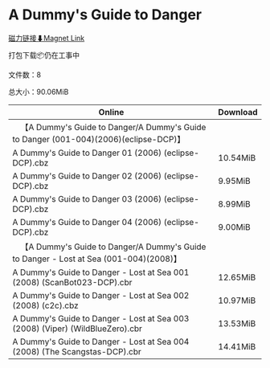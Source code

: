 # A Dummy's Guide to Danger

[磁力链接⬇Magnet Link](magnet:?xt=urn:btih:014148f72e2a6af2ad5f5002c282d3d0c5670c17&dn=A%20Dummy%27s%20Guide%20to%20Danger)

打包下载📦仍在工事中

文件数：8

总大小：90.06MiB

Online | Download
--- | ---
&emsp;【A Dummy's Guide to Danger/A Dummy's Guide to Danger (001-004)(2006)(eclipse-DCP)】 | 
A Dummy's Guide to Danger 01 (2006) (eclipse-DCP).cbz | 10.54MiB
A Dummy's Guide to Danger 02 (2006) (eclipse-DCP).cbz | 9.95MiB
A Dummy's Guide to Danger 03 (2006) (eclipse-DCP).cbz | 8.99MiB
A Dummy's Guide to Danger 04 (2006) (eclipse-DCP).cbz | 9.00MiB
&emsp;【A Dummy's Guide to Danger/A Dummy's Guide to Danger - Lost at Sea (001-004)(2008)】 | 
A Dummy's Guide to Danger - Lost at Sea 001 (2008) (ScanBot023-DCP).cbr | 12.65MiB
A Dummy's Guide to Danger - Lost at Sea 002 (2008) (c2c).cbz | 10.97MiB
A Dummy's Guide to Danger - Lost at Sea 003 (2008) (Viper) (WildBlueZero).cbr | 13.53MiB
A Dummy's Guide to Danger - Lost at Sea 004 (2008) (The Scangstas-DCP).cbr | 14.41MiB